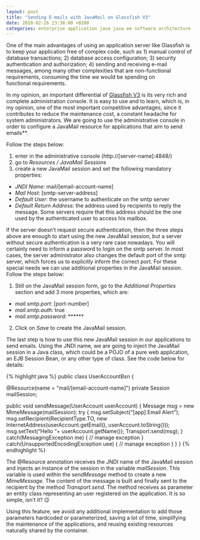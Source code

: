 ```yaml
---
layout: post
title: "Sending E-mails with JavaMail on Glassfish V3"
date: 2010-02-26 23:38:00 +0200
categories: enterprise application java java ee software architecture
---
```


One of the main advantages of using an application server like Glassfish is to keep your application free of complex code, such as 1) manual control of database transactions; 2) database access configuration; 3) security authentication and authorization; 4) sending and receiving e-mail messages, among many other complexities that are non-functional requirements, consuming the time we would be spending on functional requirements.

In my opinion, an important differential of <a href="http://glassfish.dev.java.net/">Glassfish V3</a> is its very rich and complete administration console. It is easy to use and to learn, which is, in my opinion, one of the most important competitive advantages, since it contributes to reduce the maintenance cost, a constant headache for system administrators. We are going to use the administrative console in order to configure a JavaMail resource for applications that aim to send emails**.

Follow the steps below:

1. enter in the administrative console (http://[server-name]:4848/)
2. go to _Resources / JavaMail Sessions_
3. create a new JavaMail session and set the following mandatory properties:
  - _JNDI Name_: mail/[email-account-name]
  - _Mail Host_: [smtp-server-address]
  - _Default User_: the username to authenticate on the smtp server
  - _Default Return Address_: the address used by recipients to reply the message. Some servers require that this address should be the one used by the authenticated user to access his mailbox.

If the server doesn’t request secure authentication, then the three steps above are enough to start using the new JavaMail session, but a server without secure authentication is a very rare case nowadays. You will certainly need to inform a password to login on the smtp server. In most cases, the server administrator also changes the default port of the smtp server, which forces us to explicitly inform the correct port. For these special needs we can use additional properties in the JavaMail session. Follow the steps below:

1. Still on the JavaMail session form, go to the _Additional Properties_ section and add 3 more properties, which are:
  - _mail.smtp.port_: [port-number]
  - _mail.smtp.auth_: true
  - _mail.smtp.password_: ******
2. Click on _Save_ to create the JavaMail session.

The last step is how to use this new JavaMail session in our applications to send emails. Using the JNDI name, we are going to inject the JavaMail session in a Java class, which could be a POJO of a pure web application, an EJB Session Bean, or any other type of class. See the code below for details:

{% highlight java %}
public class UserAccountBsn {

  @Resource(name = "mail/[email-account-name]")
  private Session mailSession;

  public void sendMessage(UserAccount userAccount) {
    Message msg = new MimeMessage(mailSession);
    try {
      msg.setSubject(“[app] Email Alert”);
      msg.setRecipient(RecipientType.TO,
        new InternetAddress(userAccount.getEmail(),
        userAccount.toString()));
      msg.setText(“Hello “+ userAccount.getName());
      Transport.send(msg);
    } catch(MessagingException me) {
      // manage exception
    } catch(UnsupportedEncodingException uee) {
      // manage exception
    }
  }
}
{% endhighlight %}

The @Resource annotation receives the JNDI name of the JavaMail session and injects an instance of the session in the variable _mailSession_. This variable is used within the _sendMessage_ method to create a new _MimeMessage_. The content of the message is built and finally sent to the recipient by the method _Transport.send_. The method receives as parameter an entity class representing an user registered on the application. It is so simple, isn’t it? 😉

Using this feature, we avoid any additional implementation to add those parameters hardcoded or parameterized, saving a lot of time, simplifying the maintenance of the applications, and reusing existing resources naturally shared by the container.
